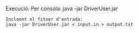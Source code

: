 Execució:
	Per consola:
	java -jar DriverUser.jar
	
	Incloent el fitxer d'entrada:
	java -jar DriverUser.jar < input.in > output.txt
